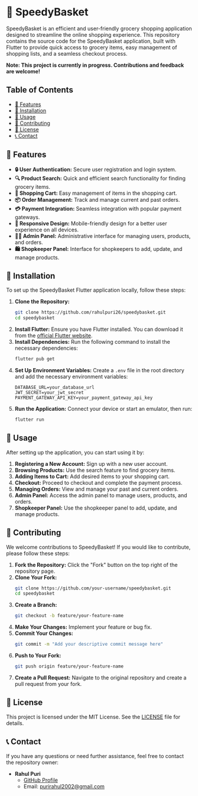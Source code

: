 # 🛒 SpeedyBasket

SpeedyBasket is an efficient and user-friendly grocery shopping application designed to streamline the online shopping experience. This repository contains the source code for the SpeedyBasket application, built with Flutter to provide quick access to grocery items, easy management of shopping lists, and a seamless checkout process.

**Note: This project is currently in progress. Contributions and feedback are welcome!**

## Table of Contents
- [🌟 Features](#features)
- [🔧 Installation](#installation)
- [🚀 Usage](#usage)
- [🤝 Contributing](#contributing)
- [📜 License](#license)
- [📞 Contact](#contact)

## 🌟 Features
- **🔒 User Authentication:** Secure user registration and login system.
- **🔍 Product Search:** Quick and efficient search functionality for finding grocery items.
- **🛒 Shopping Cart:** Easy management of items in the shopping cart.
- **📦 Order Management:** Track and manage current and past orders.
- **💳 Payment Integration:** Seamless integration with popular payment gateways.
- **📱 Responsive Design:** Mobile-friendly design for a better user experience on all devices.
- **👨‍💼 Admin Panel:** Administrative interface for managing users, products, and orders.
- **🛍️ Shopkeeper Panel:** Interface for shopkeepers to add, update, and manage products.

## 🔧 Installation
To set up the SpeedyBasket Flutter application locally, follow these steps:
1. **Clone the Repository:**
    ```bash
    git clone https://github.com/rahulpuri26/speedybasket.git
    cd speedybasket
    ```
2. **Install Flutter:**
    Ensure you have Flutter installed. You can download it from the [official Flutter website](https://flutter.dev/docs/get-started/install).
3. **Install Dependencies:**
    Run the following command to install the necessary dependencies:
    ```bash
    flutter pub get
    ```
4. **Set Up Environment Variables:**
    Create a `.env` file in the root directory and add the necessary environment variables:
    ```plaintext
    DATABASE_URL=your_database_url
    JWT_SECRET=your_jwt_secret
    PAYMENT_GATEWAY_API_KEY=your_payment_gateway_api_key
    ```
5. **Run the Application:**
    Connect your device or start an emulator, then run:
    ```bash
    flutter run
    ```

## 🚀 Usage
After setting up the application, you can start using it by:
1. **Registering a New Account:** Sign up with a new user account.
2. **Browsing Products:** Use the search feature to find grocery items.
3. **Adding Items to Cart:** Add desired items to your shopping cart.
4. **Checkout:** Proceed to checkout and complete the payment process.
5. **Managing Orders:** View and manage your past and current orders.
6. **Admin Panel:** Access the admin panel to manage users, products, and orders.
7. **Shopkeeper Panel:** Use the shopkeeper panel to add, update, and manage products.

## 🤝 Contributing
We welcome contributions to SpeedyBasket! If you would like to contribute, please follow these steps:
1. **Fork the Repository:** Click the "Fork" button on the top right of the repository page.
2. **Clone Your Fork:**
    ```bash
    git clone https://github.com/your-username/speedybasket.git
    cd speedybasket
    ```
3. **Create a Branch:**
    ```bash
    git checkout -b feature/your-feature-name
    ```
4. **Make Your Changes:** Implement your feature or bug fix.
5. **Commit Your Changes:**
    ```bash
    git commit -m "Add your descriptive commit message here"
    ```
6. **Push to Your Fork:**
    ```bash
    git push origin feature/your-feature-name
    ```
7. **Create a Pull Request:** Navigate to the original repository and create a pull request from your fork.

## 📜 License
This project is licensed under the MIT License. See the [LICENSE](LICENSE) file for details.

## 📞 Contact
If you have any questions or need further assistance, feel free to contact the repository owner:
- **Rahul Puri**
    - [GitHub Profile](https://github.com/rahulpuri26)
    - Email: purirahul2002@gmail.com
